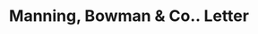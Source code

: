 ---
doi: 10.7916/D8T4552Q
date_other: '1890'
date_other_textual: 1890-1899
form: correspondence
genre:
- Letters (correspondence)
name:
- Manning, Bowman & Co.
object_in_context_url: https://biggert.cul.columbia.edu/items/view/ave_biggert_00083
subject_hierarchical_geographic:
- Meriden, Connecticut, United States
subject_name:
- Manning, Bowman & Co.
title: Manning, Bowman & Co.. Letter
sort_title: Manning, Bowman & Co.. Letter
call_number: ave_biggert_00083
coordinates:
- 41.53666666666666,-72.79472222222222
pid: ave_biggert_00083
identifiers: ave_biggert_00083
canvas_id: ldpd:395358
permalink: "/items/ave_biggert_00083/"
layout: iiif-image-page
---